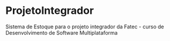 # ProjetoIntegrador
Sistema de Estoque para o projeto integrador da Fatec - curso de Desenvolvimento de Software Multiplataforma
